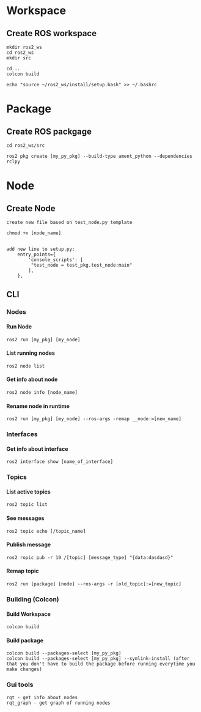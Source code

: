 
# Workspace  
## Create ROS workspace 
```
mkdir ros2_ws
cd ros2_ws
mkdir src

cd ..
colcon build

echo "source ~/ros2_ws/install/setup.bash" >> ~/.bashrc
```

# Package

## Create ROS packgage 
```
cd ros2_ws/src

ros2 pkg create [my_py_pkg] --build-type ament_python --dependencies rclpy
```



# Node  

## Create Node  
```
create new file based on test_node.py template

chmod +x [node_name]


add new line to setup.py:
    entry_points={
        'console_scripts': [
         "test_node = test_pkg.test_node:main"
        ],
    },
```

## CLI  
### Nodes
#### Run Node  
```
ros2 run [my_pkg] [my_node]
```

#### List running nodes  
```
ros2 node list
```
#### Get info about node
```
ros2 node info [node_name]
```
#### Rename node in runtime
```
ros2 run [my_pkg] [my_node] --ros-args -remap __node:=[new_name]
```

### Interfaces
#### Get info about interface
```
ros2 interface show [name_of_interface]
```

### Topics
#### List active topics
```
ros2 topic list
```
#### See messages
```
ros2 topic echo [/topic_name]
```

#### Publish message
```
ros2 ropic pub -r 10 /[topic] [message_type] "{data:dasdasd}"
```
#### Remap topic
```
ros2 run [package] [node] --ros-args -r [old_topic]:=[new_topic]
```

### Building (Colcon)
#### Build Workspace 
```
colcon build
```
#### Build package  
```
colcon build --packages-select [my_py_pkg]
colcon build --packages-select [my_py_pkg] --symlink-install (after that you don't have to build the package before running everytime you make changes)
```


### Gui tools
```
rqt - get info about nodes
rqt_graph - get graph of running nodes
```


